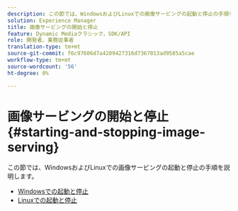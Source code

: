 ```yaml
---
description: この節では、WindowsおよびLinuxでの画像サービングの起動と停止の手順を説明します。
solution: Experience Manager
title: 画像サービングの開始と停止
feature: Dynamic Mediaクラシック，SDK/API
role: 開発者、業務従事者
translation-type: tm+mt
source-git-commit: f6c97606d7a4209427316d7367013ad9585a5cae
workflow-type: tm+mt
source-wordcount: '56'
ht-degree: 0%

---
```



# 画像サービングの開始と停止{#starting-and-stopping-image-serving}

この節では、WindowsおよびLinuxでの画像サービングの起動と停止の手順を説明します。

* [Windowsでの起動と停止](t-startstop-windows.md)
* [Linuxでの起動と停止](t-startstop-linux.md)
